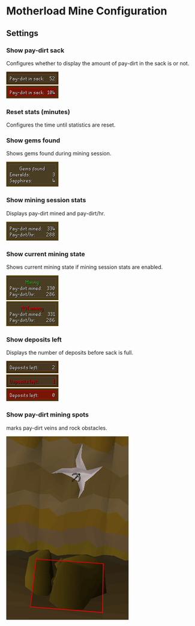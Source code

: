 # Motherload Mine Configuration

## Settings

### Show pay-dirt sack

Configures whether to display the amount of pay-dirt in the sack is or not.  

![pay-dirt sack infobox](img/motherlode-mine/motherlode_mine_sack_half_full.png)  
![infobox warning that sack is full](img/motherlode-mine/motherlode_mine_sack_full.png)

### Reset stats (minutes)

Configures the time until statistics are reset.

### Show gems found

Shows gems found during mining session.  

![gems found infobox](img/motherlode-mine/motherlode_mine_gems.png)

### Show mining session stats 

Displays pay-dirt mined and pay-dirt/hr.

![mining stats infobox](img/motherlode-mine/motherlode_mine_stats.png)

### Show current mining state

Shows current mining state if mining session stats are enabled.

![player is mining](img/motherlode-mine/motherlode_mine_state_active.png)  
![player is not mining](img/motherlode-mine/motherlode_mine_state_inactive.png)
### Show deposits left

Displays the number of deposits before sack is full.  

![deposits left infobox](img/motherlode-mine/motherlode_mine_deposits_left.png)  
![infobox showing 1 deposit left](img/motherlode-mine/motherlode_mine_deposits_left_1.png)  
![infobox showing 0 deposit left](img/motherlode-mine/motherlode_mine_deposits_left_0.png)

### Show pay-dirt mining spots

marks pay-dirt veins and rock obstacles.  

![mining spot and obstacle highlighting](img/motherlode-mine/motherlode_mine_overlays.png)
